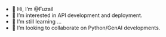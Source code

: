- 👋 Hi, I’m @Fuzail
- 👀 I’m interested in API development and deployment.
- 🌱 I’m still learning ...
- 💞️ I’m looking to collaborate on Python/GenAI developments.

<!---
Fuzail96/Fuzail96 is a ✨ special ✨ repository because its `README.md` (this file) appears on your GitHub profile.
You can click the Preview link to take a look at your changes.
--->
